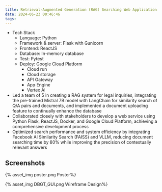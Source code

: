 ```yaml
---
title: Retrieval-Augmented Generation (RAG) Searching Web Application
date: 2024-06-23 00:46:46
tags:
---
```


- Tech Stack
  - Language: Python
  - Framework & server: Flask with Gunicorn
  - Frontend: ReactJS
  - Database: In-memory database
  - Test: Pytest
  - Deploy: Google Cloud Platform
    - Cloud run
    - Cloud storage
    - API Gateway
    - App Engine
    - Vertex AI
- Led a team of 5 in creating a RAG system for legal inquiries, integrating the pre-trained Mistral 7B model with LangChain for similarity search of Q/A pairs and documents, and implemented a document uploading feature to continually enhance the database
- Collaborated closely with stakeholders to develop a web service using Python Flask, ReactJS, Docker, and Google Cloud Platform, achieving a comprehensive development process
- Optimized search performance and system efficiency by integrating Facebook AI Similarity Search (FAISS) and VLLM, reducing document searching time by 80% while improving the precision of contextually relevant answers

## Screenshots
{% asset_img poster.png Poster%}

{% asset_img DBGT_GUI.png Wireframe Design%}


